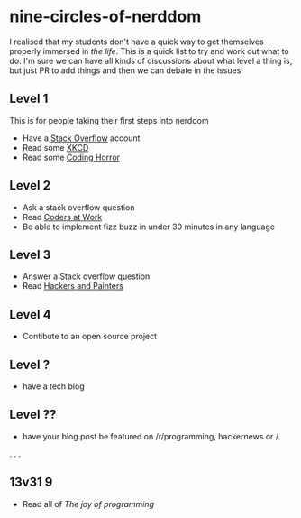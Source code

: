 # nine-circles-of-nerddom

I realised that my students don't have a quick way to get themselves properly immersed in _the life_. This is a quick list to try and work out what to do. I'm sure we can have all kinds of discussions about what level a thing is, but just PR to add things and then we can debate in the issues! 

## Level 1
This is for people taking their first steps into nerddom

* Have a [Stack Overflow](http://stackoverflow.com/) account
* Read some [XKCD](http://xkcd.com/)
* Read some [Coding Horror](http://blog.codinghorror.com/)

## Level 2

* Ask a stack overflow question
* Read [Coders at Work](http://www.codersatwork.com/)
* Be able to implement fizz buzz in under 30 minutes in any language

## Level 3

* Answer a Stack overflow question
* Read [Hackers and Painters](http://www.paulgraham.com/hp.html)

## Level 4

* Contibute to an open source project

## Level ?

* have a tech blog

## Level ??

* have your blog post be featured on /r/programming, hackernews or /.


.
.
.

## 13v31 9

* Read all of _The joy of programming_
